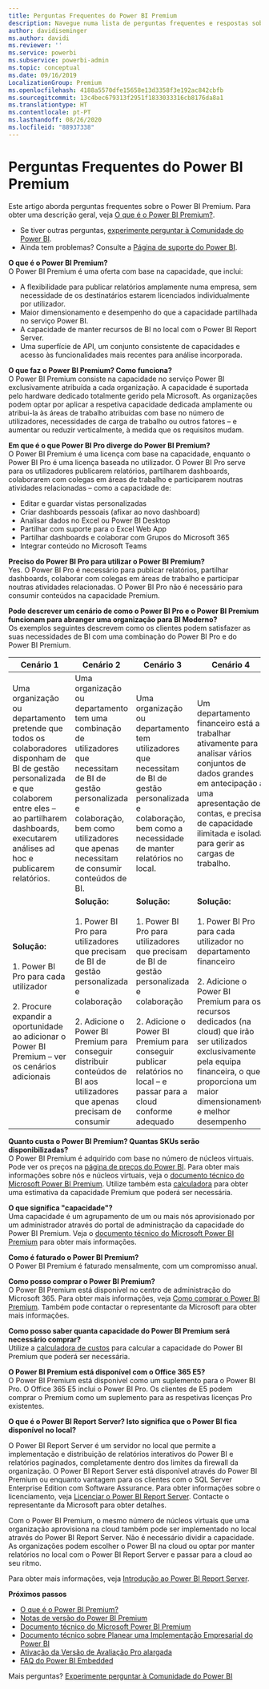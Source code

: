 ```yaml
---
title: Perguntas Frequentes do Power BI Premium
description: Navegue numa lista de perguntas frequentes e respostas sobre a oferta Power BI Premium.
author: davidiseminger
ms.author: davidi
ms.reviewer: ''
ms.service: powerbi
ms.subservice: powerbi-admin
ms.topic: conceptual
ms.date: 09/16/2019
LocalizationGroup: Premium
ms.openlocfilehash: 4188a5570dfe15658e13d3358f3e192ac842cbfb
ms.sourcegitcommit: 13c4bec679313f2951f1833033316cb8176da8a1
ms.translationtype: HT
ms.contentlocale: pt-PT
ms.lasthandoff: 08/26/2020
ms.locfileid: "88937338"
---
```

# <a name="power-bi-premium-faq"></a>Perguntas Frequentes do Power BI Premium

Este artigo aborda perguntas frequentes sobre o Power BI Premium. Para obter uma descrição geral, veja [O que é o Power BI Premium?](service-premium-what-is.md).

* Se tiver outras perguntas, [experimente perguntar à Comunidade do Power BI](https://community.powerbi.com/).
* Ainda tem problemas? Consulte a [Página de suporte do Power BI](https://powerbi.microsoft.com/support/).

**O que é o Power BI Premium?**  
O Power BI Premium é uma oferta com base na capacidade, que inclui:

* A flexibilidade para publicar relatórios amplamente numa empresa, sem necessidade de os destinatários estarem licenciados individualmente por utilizador.
* Maior dimensionamento e desempenho do que a capacidade partilhada no serviço Power BI.
* A capacidade de manter recursos de BI no local com o Power BI Report Server.
* Uma superfície de API, um conjunto consistente de capacidades e acesso às funcionalidades mais recentes para análise incorporada.

**O que faz o Power BI Premium? Como funciona?**  
O Power BI Premium consiste na capacidade no serviço Power BI exclusivamente atribuída a cada organização. A capacidade é suportada pelo hardware dedicado totalmente gerido pela Microsoft. As organizações podem optar por aplicar a respetiva capacidade dedicada amplamente ou atribui-la às áreas de trabalho atribuídas com base no número de utilizadores, necessidades de carga de trabalho ou outros fatores – e aumentar ou reduzir verticalmente, à medida que os requisitos mudam.

**Em que é o que Power BI Pro diverge do Power BI Premium?**  
O Power BI Premium é uma licença com base na capacidade, enquanto o Power BI Pro é uma licença baseada no utilizador. O Power BI Pro serve para os utilizadores publicarem relatórios, partilharem dashboards, colaborarem com colegas em áreas de trabalho e participarem noutras atividades relacionadas – como a capacidade de:

* Editar e guardar vistas personalizadas
* Criar dashboards pessoais (afixar ao novo dashboard)
* Analisar dados no Excel ou Power BI Desktop
* Partilhar com suporte para o Excel Web App
* Partilhar dashboards e colaborar com Grupos do Microsoft 365
* Integrar conteúdo no Microsoft Teams

**Preciso do Power BI Pro para utilizar o Power BI Premium?**  
Yes. O Power BI Pro é necessário para publicar relatórios, partilhar dashboards, colaborar com colegas em áreas de trabalho e participar noutras atividades relacionadas. O Power BI Pro não é necessário para consumir conteúdos na capacidade Premium.

**Pode descrever um cenário de como o Power BI Pro e o Power BI Premium funcionam para abranger uma organização para BI Moderno?**  
Os exemplos seguintes descrevem como os clientes podem satisfazer as suas necessidades de BI com uma combinação do Power BI Pro e do Power BI Premium.

| Cenário 1 | Cenário 2 | Cenário 3 | Cenário 4 |
| --- | --- | --- | --- |
| Uma organização ou departamento pretende que todos os colaboradores disponham de BI de gestão personalizada e que colaborem entre eles – ao partilharem dashboards, executarem análises ad hoc e publicarem relatórios. | Uma organização ou departamento tem uma combinação de utilizadores que necessitam de BI de gestão personalizada e colaboração, bem como utilizadores que apenas necessitam de consumir conteúdos de BI. | Uma organização ou departamento tem utilizadores que necessitam de BI de gestão personalizada e colaboração, bem como a necessidade de manter relatórios no local. | Um departamento financeiro está a trabalhar ativamente para analisar vários conjuntos de dados grandes em antecipação a uma apresentação de contas, e precisa de capacidade ilimitada e isolada para gerir as cargas de trabalho. |
| **Solução:**<br/><br/>1. Power BI Pro para cada utilizador<br/><br/>2. Procure expandir a oportunidade ao adicionar o Power BI Premium – ver os cenários adicionais |**Solução:**<br/><br/>1. Power BI Pro para utilizadores que precisam de BI de gestão personalizada e colaboração<br/><br/>2. Adicione o Power BI Premium para conseguir distribuir conteúdos de BI aos utilizadores que apenas precisam de consumir |**Solução:**<br/><br/>1. Power BI Pro para utilizadores que precisam de BI de gestão personalizada e colaboração<br/><br/>2. Adicione o Power BI Premium para conseguir publicar relatórios no local – e passar para a cloud conforme adequado |**Solução:**<br/><br/>1. Power BI Pro para cada utilizador no departamento financeiro<br/><br/>2. Adicione o Power BI Premium para os recursos dedicados (na cloud) que irão ser utilizados exclusivamente pela equipa financeira, o que proporciona um maior dimensionamento e melhor desempenho |

**Quanto custa o Power BI Premium? Quantas SKUs serão disponibilizadas?**  
O Power BI Premium é adquirido com base no número de núcleos virtuais. Pode ver os preços na [página de preços do Power BI](https://powerbi.microsoft.com/pricing/). Para obter mais informações sobre nós e núcleos virtuais, veja o [documento técnico do Microsoft Power BI Premium](https://aka.ms/pbipremiumwhitepaper). Utilize também esta [calculadora](https://powerbi.microsoft.com/calculator/) para obter uma estimativa da capacidade Premium que poderá ser necessária.

**O que significa "capacidade"?**  
Uma capacidade é um agrupamento de um ou mais nós aprovisionado por um administrador através do portal de administração da capacidade do Power BI Premium. Veja o [documento técnico do Microsoft Power BI Premium](https://aka.ms/pbipremiumwhitepaper) para obter mais informações.

**Como é faturado o Power BI Premium?**  
O Power BI Premium é faturado mensalmente, com um compromisso anual.

**Como posso comprar o Power BI Premium?**  
O Power BI Premium está disponível no centro de administração do Microsoft 365. Para obter mais informações, veja [Como comprar o Power BI Premium](service-admin-premium-purchase.md). Também pode contactar o representante da Microsoft para obter mais informações.

**Como posso saber quanta capacidade do Power BI Premium será necessário comprar?**  
Utilize a [calculadora de custos](https://powerbi.microsoft.com/calculator/) para calcular a capacidade do Power BI Premium que poderá ser necessária.

**O Power BI Premium está disponível com o Office 365 E5?**  
O Power BI Premium está disponível como um suplemento para o Power BI Pro. O Office 365 E5 inclui o Power BI Pro. Os clientes de E5 podem comprar o Premium como um suplemento para as respetivas licenças Pro existentes.

**O que é o Power BI Report Server? Isto significa que o Power BI fica disponível no local?**

O Power BI Report Server é um servidor no local que permite a implementação e distribuição de relatórios interativos do Power BI e relatórios paginados, completamente dentro dos limites da firewall da organização. O Power BI Report Server está disponível através do Power BI Premium ou enquanto vantagem para os clientes com o SQL Server Enterprise Edition com Software Assurance. Para obter informações sobre o licenciamento, veja [Licenciar o Power BI Report Server](../report-server/get-started.md#licensing-power-bi-report-server). Contacte o representante da Microsoft para obter detalhes.

Com o Power BI Premium, o mesmo número de núcleos virtuais que uma organização aprovisiona na cloud também pode ser implementado no local através do Power BI Report Server. Não é necessário dividir a capacidade. As organizações podem escolher o Power BI na cloud ou optar por manter relatórios no local com o Power BI Report Server e passar para a cloud ao seu ritmo.

Para obter mais informações, veja [Introdução ao Power BI Report Server](../report-server/get-started.md).

**Próximos passos**

* [O que é o Power BI Premium?](service-premium-what-is.md)
* [Notas de versão do Power BI Premium](../service-premium-release-notes.md)
* [Documento técnico do Microsoft Power BI Premium](https://aka.ms/pbipremiumwhitepaper)
* [Documento técnico sobre Planear uma Implementação Empresarial do Power BI](https://aka.ms/pbienterprisedeploy)
* [Ativação da Versão de Avaliação Pro alargada](../service-extended-pro-trial.md)
* [FAQ do Power BI Embedded](../developer/embedded/embedded-faq.md)

Mais perguntas? [Experimente perguntar à Comunidade do Power BI](https://community.powerbi.com/)
